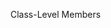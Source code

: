 <span id="title">Class-Level Members</span>

<div id="body">

<include src="what/unit-inParent-asPanel.md" boilerplate />

</div>